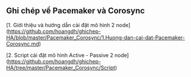 ## Ghi chép về Pacemaker và Corosync

[1. Giới thiệu và hướng dẫn cài đặt mô hình 2 node] (https://github.com/hoangdh/ghichep-HA/blob/master/Pacemaker_Corosync/1.Huong-dan-cai-dat-Pacemaker-Corosync.md)

[2. Script cài đặt mô hình Active - Passive 2 node] (https://github.com/hoangdh/ghichep-HA/tree/master/Pacemaker_Corosync/Script)